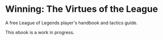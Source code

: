Winning: The Virtues of the League
=======

A free League of Legends player's handbook and tactics guide.

This ebook is a work in progress.
